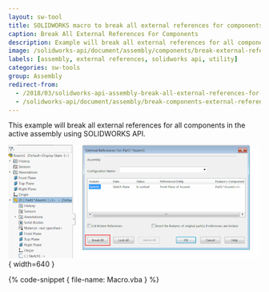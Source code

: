```yaml
---
layout: sw-tool
title: SOLIDWORKS macro to break all external references for components
caption: Break All External References For Components
description: Example will break all external references for all components in the active assembly using SOLIDWORKS API
image: /solidworks-api/document/assembly/components/break-external-references/break-all-external-references.png
labels: [assembly, external references, solidworks api, utility]
categories: sw-tools
group: Assembly
redirect-from:
  - /2018/03/solidworks-api-assembly-break-all-external-references-for-components.html
  - /solidworks-api/document/assembly/break-components-external-references
---
```

This example will break all external references for all components in the active assembly using SOLIDWORKS API.

![Command to break all external references](break-all-external-references.png){ width=640 }

{% code-snippet { file-name: Macro.vba } %}
